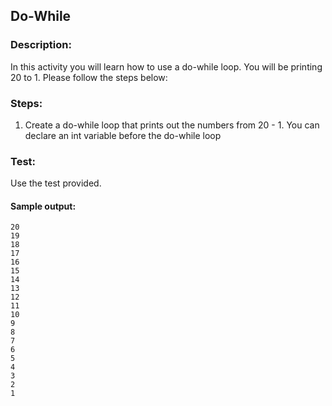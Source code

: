 ## Do-While
### Description:
In this activity you will learn how to use a do-while loop. You will be printing 20 to 1.
Please follow the steps below:

### Steps:
1. Create a do-while loop that prints out the numbers from 20 - 1. You can declare an int variable before the do-while loop

### Test:
Use the test provided. 

#### Sample output:
```
20
19
18
17
16
15
14
13
12
11
10
9
8
7
6
5
4
3
2
1
```